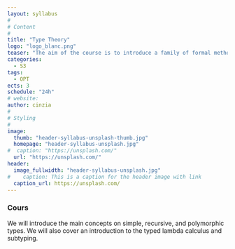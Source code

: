 ```yaml
---
layout: syllabus
#
# Content
#
title: "Type Theory"
logo: "logo_blanc.png"
teaser: "The aim of the course is to introduce a family of formal methods to reason about programs. We will focus on type systems that are useful for statically prove the absence of some bad program behaviours."
categories:
  - S3
tags:
  - OPT
ects: 3
schedule: "24h"
# website:
author: cinzia
#
# Styling
#
image:
  thumb: "header-syllabus-unsplash-thumb.jpg"
  homepage: "header-syllabus-unsplash.jpg"
#  caption: "https://unsplash.com/"
  url: "https://unsplash.com/"
header:
  image_fullwidth: "header-syllabus-unsplash.jpg"
#    caption: This is a caption for the header image with link
  caption_url: https://unsplash.com/  
---
```

###  Cours ###

We will introduce the main concepts on simple, recursive, and polymorphic types. We will also cover an introduction to the typed lambda calculus and subtyping.
